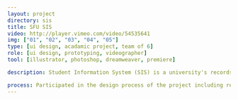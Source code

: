 ```yaml
---
layout: project
directory: sis
title: SFU SIS
video: http://player.vimeo.com/video/54535641
img: ["01", "02", "03", "04", "05"]
type: [ui design, acadamic project, team of 6]
role: [ui design, prototyping, videographer]
tool: [illustrator, photoshop, dreamweaver, premiere]

description: Student Information System (SIS) is a university's records and enrollment management system for students of Simon Fraser University. The current system has been known for its frustrating user experience. Especially the enrollment system students have to undergo from term to term. Due to students' urge for a redesign, our team decided to redesign the enrollment system and enhance the usability and user experience of the current system.

process: Participated in the design process of the project including research, brainstorming and prototyping. Created digital prototype using Illustrator and Dreamweaver. Helped conduct the user testing sessions and collected user feedback. Directed and shot the promotional video for the project. Nominated and awarded second place in SIAT showcase 2013. Practiced and strengthened my ability to work in a large team and gained valuable experience in user interface/user experience design. 
---
```

